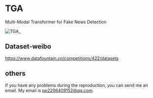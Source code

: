 # TGA
Multi-Modal Transformer for Fake News Detection

![TGA_](https://user-images.githubusercontent.com/88826349/228999984-27d6f4ee-04bd-4fd3-ae8f-273cdee34d57.png)


## Dataset-weibo
https://www.datafountain.cn/competitions/422/datasets

## others
If you have any problems during the reproduction, you can send me an email. My email is pp2206409152@qq.com.
